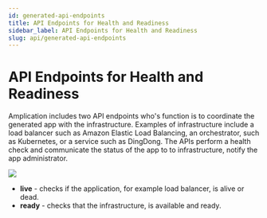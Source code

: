 ```yaml
---
id: generated-api-endpoints
title: API Endpoints for Health and Readiness
sidebar_label: API Endpoints for Health and Readiness
slug: api/generated-api-endpoints
---
```


# API Endpoints for Health and Readiness

Amplication includes two API endpoints who's function is to coordinate the generated app with the infrastructure. Examples of infrastructure include a load balancer such as Amazon Elastic Load Balancing, an orchestrator, such as Kubernetes, or a service such as DingDong.
The APIs perform a health check and communicate the  status of the app to to infrastructure, notify the app administrator. 

![](../getting-started/assets/161983060-f7f2982a-9a78-47bb-baac-c4fe274e0f3c.png)




- **live** - checks if  the application, for example load balancer, is alive or dead.  
- **ready** - checks that the infrastructure, is available and ready.




